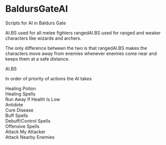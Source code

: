 # BaldursGateAI
Scripts for AI in Baldurs Gate

AI.BS used for all melee fighters
rangedAI.BS used for ranged and weaker characters like wizards and archers.

The only difference between the two is that rangedAI.BS makes the characters move away from enemies whenever enemies come near and keeps them at a safe distance.

AI.BS

In order of priority of actions the AI takes

Healing Potion  
Healing Spells  
Run Away If Health Is Low  
Antidote  
Cure Disease  
Buff Spells  
Debuff/Control Spells  
Offensive Spells  
Attack My Attacker  
Attack Nearby Enemies
